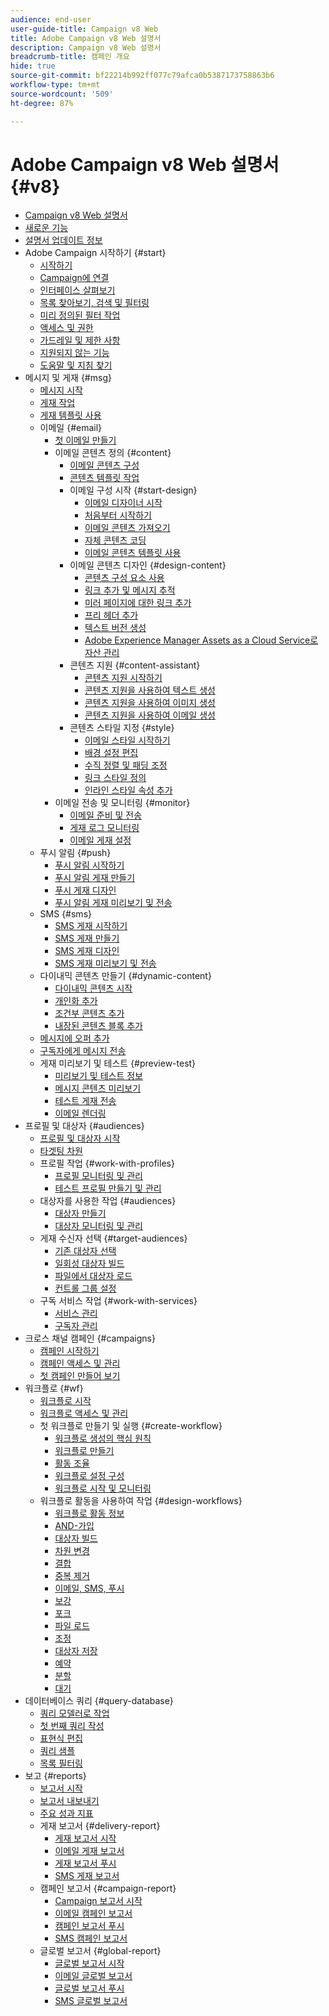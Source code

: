 ```yaml
---
audience: end-user
user-guide-title: Campaign v8 Web
title: Adobe Campaign v8 Web 설명서
description: Campaign v8 Web 설명서
breadcrumb-title: 캠페인 개요
hide: true
source-git-commit: bf22214b992ff077c79afca0b5387173758863b6
workflow-type: tm+mt
source-wordcount: '509'
ht-degree: 87%

---
```



# Adobe Campaign v8 Web 설명서 {#v8}

+ [Campaign v8 Web 설명서](campaign-web-home.md)
+ [새로운 기능](rn/whats-new.md)
+ [설명서 업데이트 정보](rn/documentation-updates.md)
+ Adobe Campaign 시작하기 {#start}
   + [시작하기](get-started/get-started.md)
   + [Campaign에 연결](get-started/connect-to-campaign.md)
   + [인터페이스 살펴보기](get-started/user-interface.md)
   + [목록 찾아보기, 검색 및 필터링](get-started/list-filters.md)
   + [미리 정의된 필터 작업](get-started/predefined-filters.md)
   + [액세스 및 권한](get-started/permissions.md)
   + [가드레일 및 제한 사항](get-started/guardrails.md)
   + [지원되지 않는 기능](get-started/unsupported.md)
   + [도움말 및 지침 찾기](get-started/using-ai.md)
+ 메시지 및 게재 {#msg}
   + [메시지 시작](msg/gs-messages.md)
   + [게재 작업](msg/gs-deliveries.md)
   + [게재 템플릿 사용](msg/delivery-template.md)
   + 이메일 {#email}
      + [첫 이메일 만들기](email/create-email.md)
      + 이메일 콘텐츠 정의 {#content}
         + [이메일 콘텐츠 구성](email/edit-content.md)
         + [콘텐츠 템플릿 작업](email/create-email-templates.md)
         + 이메일 구성 시작 {#start-design}
            + [이메일 디자이너 시작](email/get-started-email-designer.md)
            + [처음부터 시작하기](email/create-email-content.md)
            + [이메일 콘텐츠 가져오기](email/existing-content.md)
            + [자체 콘텐츠 코딩](email/code-content.md)
            + [이메일 콘텐츠 템플릿 사용](email/use-email-templates.md)
         + 이메일 콘텐츠 디자인 {#design-content}
            + [콘텐츠 구성 요소 사용](email/content-components.md)
            + [링크 추가 및 메시지 추적](email/message-tracking.md)
            + [미러 페이지에 대한 링크 추가](email/mirror-page.md)
            + [프리 헤더 추가](email/preheader.md)
            + [텍스트 버전 생성](email/text-version-email.md)
            + [Adobe Experience Manager Assets as a Cloud Service로 자산 관리](email/aem-assets.md)
         + 콘텐츠 지원 {#content-assistant}
            + [콘텐츠 지원 시작하기](email/generative-gs.md)
            + [콘텐츠 지원을 사용하여 텍스트 생성](email/generative-content.md)
            + [콘텐츠 지원을 사용하여 이미지 생성](email/generative-image.md)
            + [콘텐츠 지원을 사용하여 이메일 생성](email/generative-email.md)
         + 콘텐츠 스타일 지정 {#style}
            + [이메일 스타일 시작하기](email/get-started-email-style.md)
            + [배경 설정 편집](email/backgrounds.md)
            + [수직 정렬 및 패딩 조정](email/alignment-and-padding.md)
            + [링크 스타일 정의](email/styling-links.md)
            + [인라인 스타일 속성 추가](email/inline-styling.md)
      + 이메일 전송 및 모니터링 {#monitor}
         + [이메일 준비 및 전송](monitor/prepare-send.md)
         + [게재 로그 모니터링](monitor/delivery-logs.md)
         + [이메일 게재 설정](advanced-settings/delivery-settings.md)
   + 푸시 알림 {#push}
      + [푸시 알림 시작하기](push/gs-push.md)
      + [푸시 알림 게재 만들기](push/create-push.md)
      + [푸시 게재 디자인](push/content-push.md)
      + [푸시 알림 게재 미리보기 및 전송](push/send-push.md)
   + SMS {#sms}
      + [SMS 게재 시작하기](sms/gs-sms.md)
      + [SMS 게재 만들기](sms/create-sms.md)
      + [SMS 게재 디자인](sms/content-sms.md)
      + [SMS 게재 미리보기 및 전송](sms/send-sms.md)
   + 다이내믹 콘텐츠 만들기 {#dynamic-content}
      + [다이내믹 콘텐츠 시작](personalization/gs-personalization.md)
      + [개인화 추가](personalization/personalize.md)
      + [조건부 콘텐츠 추가](personalization/conditions.md)
      + [내장된 콘텐츠 블록 추가](personalization/content-blocks.md)
   + [메시지에 오퍼 추가](msg/offers.md)
   + [구독자에게 메시지 전송](msg/send-to-subscribers.md)
   + 게재 미리보기 및 테스트 {#preview-test}
      + [미리보기 및 테스트 정보](preview-test/preview-test.md)
      + [메시지 콘텐츠 미리보기](preview-test/preview-content.md)
      + [테스트 게재 전송](preview-test/test-deliveries.md)
      + [이메일 렌더링](preview-test/email-rendering.md)
+ 프로필 및 대상자 {#audiences}
   + [프로필 및 대상자 시작](audience/gs-audiences-recipients.md)
   + [타겟팅 차원](audience/targeting-dimensions.md)
   + 프로필 작업 {#work-with-profiles}
      + [프로필 모니터링 및 관리](audience/about-recipients.md)
      + [테스트 프로필 만들기 및 관리](audience/test-profiles.md)
   + 대상자를 사용한 작업 {#audiences}
      + [대상자 만들기](audience/create-audience.md)
      + [대상자 모니터링 및 관리](audience/manage-audience.md)
   + 게재 수신자 선택 {#target-audiences}
      + [기존 대상자 선택](audience/add-audience.md)
      + [일회성 대상자 빌드](audience/one-time-audience.md)
      + [파일에서 대상자 로드](audience/file-audience.md)
      + [컨트롤 그룹 설정](audience/control-group.md)
   + 구독 서비스 작업 {#work-with-services}
      + [서비스 관리](audience/manage-services.md)
      + [구독자 관리](audience/manage-subscribers.md)
+ 크로스 채널 캠페인 {#campaigns}
   + [캠페인 시작하기](campaigns/gs-campaigns.md)
   + [캠페인 액세스 및 관리](campaigns/manage-campaigns.md)
   + [첫 캠페인 만들어 보기](campaigns/create-campaigns.md)
+ 워크플로 {#wf}
   + [워크플로 시작](workflows/gs-workflows.md)
   + [워크플로 액세스 및 관리](workflows/access-monitor.md)
   + 첫 워크플로 만들기 및 실행 {#create-workflow}
      + [워크플로 생성의 핵심 원칙](workflows/gs-workflow-creation.md)
      + [워크플로 만들기](workflows/create-workflow.md)
      + [활동 조율](workflows/orchestrate-activities.md)
      + [워크플로 설정 구성](workflows/workflow-settings.md)
      + [워크플로 시작 및 모니터링](workflows/start-monitor-workflows.md)
   + 워크플로 활동을 사용하여 작업 {#design-workflows}
      + [워크플로 활동 정보](workflows/activities/about-activities.md)
      + [AND-가입](workflows/activities/and-join.md)
      + [대상자 빌드](workflows/activities/build-audience.md)
      + [차원 변경](workflows/activities/change-dimension.md)
      + [결합](workflows/activities/combine.md)
      + [중복 제거](workflows/activities/deduplication.md)
      + [이메일, SMS, 푸시](workflows/activities/channels.md)
      + [보강](workflows/activities/enrichment.md)
      + [포크](workflows/activities/fork.md)
      + [파일 로드](workflows/activities/load-file.md)
      + [조정](workflows/activities/reconciliation.md)
      + [대상자 저장](workflows/activities/save-audience.md)
      + [예약](workflows/activities/scheduler.md)
      + [분할](workflows/activities/split.md)
      + [대기](workflows/activities/wait.md)
+ 데이터베이스 쿼리 {#query-database}
   + [쿼리 모델러로 작업](query/query-modeler-overview.md)
   + [첫 번째 쿼리 작성](query/build-query.md)
   + [표현식 편집](query/expression-editor.md)
   + [쿼리 샘플](query/query-samples.md)
   + [목록 필터링](query/filter.md)
+ 보고 {#reports}
   + [보고서 시작](reporting/gs-reports.md)
   + [보고서 내보내기](reporting/export-reports.md)
   + [주요 성과 지표](reporting/kpis.md)
   + 게재 보고서 {#delivery-report}
      + [게재 보고서 시작](reporting/delivery-reports.md)
      + [이메일 게재 보고서](reporting/email-report.md)
      + [게재 보고서 푸시](reporting/push-report.md)
      + [SMS 게재 보고서](reporting/sms-report.md)
   + 캠페인 보고서 {#campaign-report}
      + [Campaign 보고서 시작](reporting/campaign-reports.md)
      + [이메일 캠페인 보고서](reporting/campaign-reports-email.md)
      + [캠페인 보고서 푸시](reporting/campaign-reports-push.md)
      + [SMS 캠페인 보고서](reporting/campaign-reports-sms.md)
   + 글로벌 보고서 {#global-report}
      + [글로벌 보고서 시작](reporting/global-reports.md)
      + [이메일 글로벌 보고서](reporting/global-report-email.md)
      + [글로벌 보고서 푸시](reporting/global-report-push.md)
      + [SMS 글로벌 보고서](reporting/global-report-sms.md)
